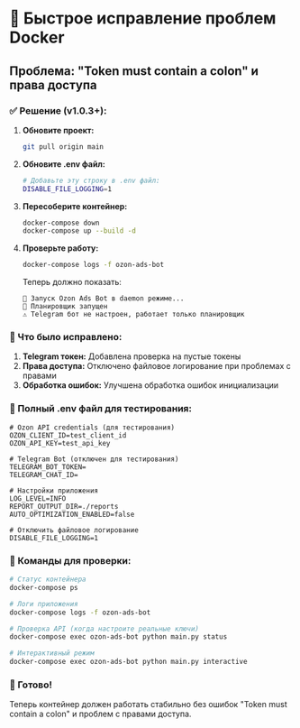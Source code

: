 # 🚀 Быстрое исправление проблем Docker

## Проблема: "Token must contain a colon" и права доступа

### ✅ Решение (v1.0.3+):

1. **Обновите проект:**
   ```bash
   git pull origin main
   ```

2. **Обновите .env файл:**
   ```bash
   # Добавьте эту строку в .env файл:
   DISABLE_FILE_LOGGING=1
   ```

3. **Пересоберите контейнер:**
   ```bash
   docker-compose down
   docker-compose up --build -d
   ```

4. **Проверьте работу:**
   ```bash
   docker-compose logs -f ozon-ads-bot
   ```

   Теперь должно показать:
   ```
   🤖 Запуск Ozon Ads Bot в daemon режиме...
   📅 Планировщик запущен
   ⚠️ Telegram бот не настроен, работает только планировщик
   ```

### 🔧 Что было исправлено:

1. **Telegram токен:** Добавлена проверка на пустые токены
2. **Права доступа:** Отключено файловое логирование при проблемах с правами
3. **Обработка ошибок:** Улучшена обработка ошибок инициализации

### 📝 Полный .env файл для тестирования:

```env
# Ozon API credentials (для тестирования)
OZON_CLIENT_ID=test_client_id
OZON_API_KEY=test_api_key

# Telegram Bot (отключен для тестирования)
TELEGRAM_BOT_TOKEN=
TELEGRAM_CHAT_ID=

# Настройки приложения
LOG_LEVEL=INFO
REPORT_OUTPUT_DIR=./reports
AUTO_OPTIMIZATION_ENABLED=false

# Отключить файловое логирование
DISABLE_FILE_LOGGING=1
```

### 🎯 Команды для проверки:

```bash
# Статус контейнера
docker-compose ps

# Логи приложения
docker-compose logs -f ozon-ads-bot

# Проверка API (когда настроите реальные ключи)
docker-compose exec ozon-ads-bot python main.py status

# Интерактивный режим
docker-compose exec ozon-ads-bot python main.py interactive
```

### 🚀 Готово!

Теперь контейнер должен работать стабильно без ошибок "Token must contain a colon" и проблем с правами доступа. 